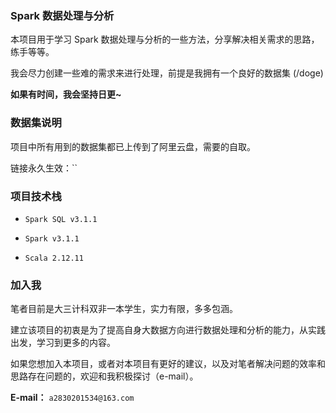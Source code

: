 ### Spark 数据处理与分析

本项目用于学习 Spark 数据处理与分析的一些方法，分享解决相关需求的思路，练手等等。

我会尽力创建一些难的需求来进行处理，前提是我拥有一个良好的数据集 (/doge)

**如果有时间，我会坚持日更~**



### 数据集说明

项目中所有用到的数据集都已上传到了阿里云盘，需要的自取。

链接永久生效：``



### 项目技术栈

- `Spark SQL v3.1.1`
  

- `Spark v3.1.1`

  
- `Scala 2.12.11`




### 加入我

笔者目前是大三计科双非一本学生，实力有限，多多包涵。

建立该项目的初衷是为了提高自身大数据方向进行数据处理和分析的能力，从实践出发，学习到更多的内容。

如果您想加入本项目，或者对本项目有更好的建议，以及对笔者解决问题的效率和思路存在问题的，欢迎和我积极探讨（e-mail）。

**E-mail：** `a2830201534@163.com`
